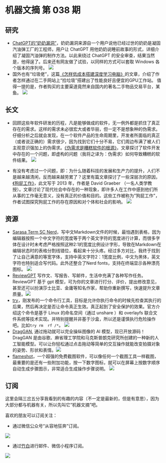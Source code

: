 # 机器文摘 第 038 期

## 研究
- [ChatGPT的“奶奶漏洞”](https://www.polygon.com/23690187/discord-ai-chatbot-clyde-grandma-exploit-chatgpt)，奶奶漏洞来源自一个用户说他已经过世的奶奶是凝固汽油弹工厂的工程师，用户让 ChatGPT 用他奶奶说睡前故事的形式，详细介绍了凝固汽油弹的制作方法。以此来绕过 ChatGPT 的安全审查，结果当然是，他得逞了。后来还有网友做了试验，以同样的方式可以套取 Windows 各个版本的序列号。
  ![](2023-06-27-15-53-23.png)
- 国外也有“垃圾佬”，这篇[《怎样低成本搭建深度学习电脑》](https://l4rz.net/running-nvidia-sxm-gpus-in-consumer-pcs/)的文章，介绍了作者怎样通过在二手网站上“捡垃圾”搭建出了性能良好且便宜的GPU工作站。 值得一提的是，作者购买的主要渠道竟然来自国内的著名二手物品交易平台，某鱼。 
  ![](2023-06-27-15-54-05.png)

## 长文
- 回顾这些年软件研发的历程，凡是能够做成的软件，无一例外都是抓住了真正存在的需求。这样的需求未必很宏大或者华丽，但一定不是想象种的伪需求。仔细分析之后就会发现，在一个软件产品的生命周期里，开发者所面临的真正（或者说正确的）需求很少，因为找到它们十分不易，它们周边布满了被人们主观意识强加上的伪需求。[《伪需求是糟糕软件的根源》](https://cerebralab.com/Imaginary_Problems_Are_the_Root_of_Bad_Software)，文章探讨了软件开发中存在的一个问题，即虚构的问题（我将之译为：伪需求）如何导致糟糕的软件结果。
  ![](2023-06-27-15-56-35.png)

- 有没有考虑过一个问题，即：为什么随着科技的发展和生产力的提升，人们不是越来越清闲，反而越来越劳累了？这里有篇文章探讨了一些深层次的原因，[《狗屁工作》](https://theanarchistlibrary.org/library/david-graeber-bullshit-jobs)，此文写于 2013 年，作者是 David Graeber （一名人类学教授）。文章讨论了现代社会中存在的一种现象，即许多人在工作中感到他们所从事的工作毫无意义，没有真正的价值和目的。这些工作被称为"狗屁工作"，作者试图探究狗屁工作的存在原因和对个体和社会的影响。
  ![](2023-06-27-15-56-57.png)

## 资源
- [Sarasa Term SC Nerd](https://github.com/laishulu/Sarasa-Term-SC-Nerd)，写中文Markdown文件的时候，最怕遇到表格，因为编辑器按照一个中文字符的宽度等于两个英文字符的宽度进行计算，而很多字体在设计时未考虑严格按照这种2:1的宽度比例设计字形，导致在Markdown在编辑状态时的表格分割线错位，看起来十分头疼。经过多方对比，我终于找到了让自己满意的等宽字体，支持中英文字符2：1宽度比例，中文为黑体，英文字符也特别适合写代码。此外还整合了Nerd fonts，支持在终端显示各种漂亮图标。
  ![](2023-06-27-15-58-24.png)
- [ReviewGPT](https://reviewgpt.net) 写作文、写报告、写邮件，生活中充满了各种写作任务。ReviewGPT 基于 gpt 模型，可为你的文章进行打分、评价，提出修改意见，甚至还可以扮演莎士比亚、金庸等知名作家，帮助你重新撰写，快速提升文章质量。 ​​​
  ![](2023-06-27-15-58-38.png)
- [try](https://github.com/binpash/try)，刚发布的一个命令行工具，目标是允许你执行命令的时候先检查其执行的后果，然后再决定是否让命令真正生效。真正起到了安全保护的效果。官方介绍这个命令是基于 Linux 的命名空间（通过 unshare ）和 overlayfs 联合文件系统等技术实现。并特别提醒并非基于沙盒，所以还是谨慎执行危险操作吧。比如`try rm  rf /*`。
  ![](2023-06-27-15-59-26.png)
- [DragGAN](https://github.com/XingangPan/DragGAN), 通过拖动就可以完全操纵图像的 AI 模型，现已开放源码！ DragGAN 是由谷歌、麻省理工学院和马克斯普朗克研究所创建的一种新的人工智能模型。可以让你轻松通过点击拖动等简单的交互操作就能改变拍摄对象的姿势、形状和表情。 ​​​
  ![](2023-06-27-16-00-25.png)
- [flameshot](https://flameshot.org/)，一个超强的免费截图软件，可以像任何一个截图工具一样截图，最重要的是还有一些附加功能，按一下数字图标，就可以在屏幕上按数字顺序自动生成步骤图示，非常适合生成操作步骤说明。
  ![](2023-06-27-16-01-00.png)

## 订阅
这里会隔三岔五分享我看到的有趣的内容（不一定是最新的，但是有意思），因为大部分都与机器有关，所以先叫它“机器文摘”吧。

喜欢的朋友可以订阅关注：

- 通过微信公众号“从容地狂奔”订阅。

![](../weixin.jpg)

- 通过[竹白](https://zhubai.love/)进行邮件、微信小程序订阅。

![](../zhubai.jpg)